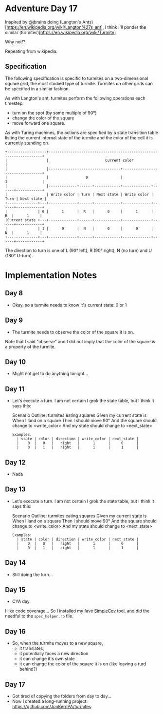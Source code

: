 # Adventure Day 17

Inspired by @jbrains doing (Langton's Ants)[https://en.wikipedia.org/wiki/Langton%27s_ant], I think I'll ponder the similar
(turmites)[https://en.wikipedia.org/wiki/Turmite]

Why not!?

Repeating from wikipedia:

## Specification

The following specification is specific to turmites on a two-dimensional square grid, the most studied type of turmite. Turmites on other grids can be specified in a similar fashion.

As with Langton's ant, turmites perform the following operations each timestep:

- turn on the spot (by some multiple of 90°)
- change the color of the square
- move forward one square.

As with Turing machines, the actions are specified by a state transition table listing the current internal
state of the turmite and the color of the cell it is currently standing on.

    +------------------+-------------------------------------------------------------------+
    |                  |                          Current color                            |
    |                  |---------------------------------+---------------------------------+
    |                  |                 0               |                1                |
    |                  |-------------+------+------------+-------------+------+------------+
    |                  | Write color | Turn | Next state | Write color | Turn | Next state |
    +--------------+---+-------------+------+------------+-------------+------+------------+
    |              | 0 |      1      |  R   |      0     |      1      |   R  |      1     |
    |Current state +---+-------------+------+------------+-------------+------+------------+
    |              | 1 |      0      |  N   |      0     |      0      |   N  |      1     |
    +--------------+---+-------------+------+------------+-------------+------+------------+

The direction to turn is one of L (90° left), R (90° right), N (no turn) and U (180° U-turn).

# Implementation Notes

## Day 8

* Okay, so a turmite needs to know it's current state: 0 or 1

## Day 9

* The turmite needs to observe the color of the square it is on.

Note that I said "observe" and I did not imply that the color of the square is a property of the turmite.

## Day 10

* Might not get to do anything tonight...

## Day 11

* Let's execute a turn. I am not certain I grok the state table, but I think it says this:


    Scenario Outline: turmites eating squares
      Given my current state is <state>
      When I land on a <color> square
      Then I should move 90° <direction>
      And the square should change to <write_color>
      And my state should change to <next_state>

      Examples:
        | state | color | direction | write_color | next_state |
        |    0  |   0   |   right   |      1      |     0      |
        |    0  |   1   |   right   |      1      |     1      |

## Day 12

* Nada

## Day 13

* Let's execute a turn. I am not certain I grok the state table, but I think it says this:

    Scenario Outline: turmites eating squares
      Given my current state is <state>
      When I land on a <color> square
      Then I should move 90° <direction>
      And the square should change to <write_color>
      And my state should change to <next_state>

      Examples:
        | state | color | direction | write_color | next_state |
        |    0  |   0   |   right   |      1      |     0      |
        |    0  |   1   |   right   |      1      |     1      |

## Day 14

* Still doing the turn...

## Day 15

* CYA day

I like code coverage... So I installed my fave [SimpleCov](https://github.com/colszowka/simplecov) tool,
and did the needful to the `spec_helper.rb` file.

## Day 16

* So, when the turmite moves to a new square,
    * it translates,
    * it potentially faces a new direction
    * it can change it's own state
    * it can change the color of the square it is on (like leaving a turd behind?)

## Day 17

* Got tired of copying the folders from day to day...
* Now I created a long-running project: https://github.com/JonKernPA/turmites
